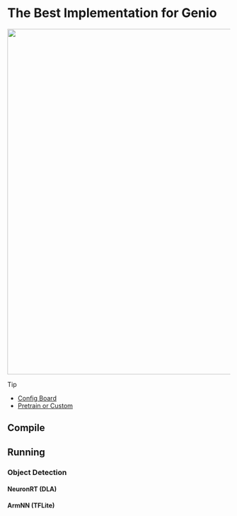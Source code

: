 # The Best Implementation for Genio

<div align="center">
<img src="https://github.com/R300-AI/ITRI-AI-Hub/blob/main/docs/assets/images/pages/genio_510_demonstration_workflow.png" width="780"/>
</div>

> [!TIP]
> * [Config Board](https://r300-ai.github.io/ITRI-AI-Hub/docs/genio-evk.html)
> * [Pretrain or Custom]()

## Compile
## Running
### Object Detection
#### **NeuronRT (DLA)**
#### **ArmNN (TFLite)**

